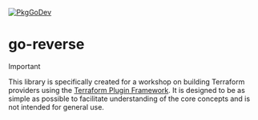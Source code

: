 [![PkgGoDev](https://pkg.go.dev/badge/github.com/hashicorp-sandbox/go-reverse)](https://pkg.go.dev/github.com/hashicorp-sandbox/go-reverse)

# go-reverse

> [!IMPORTANT]
> This library is specifically created for a workshop on building Terraform providers using the [Terraform Plugin Framework](https://github.com/hashicorp/terraform-plugin-framework). It is designed to be as simple as possible to facilitate understanding of the core concepts and is not intended for general use.

